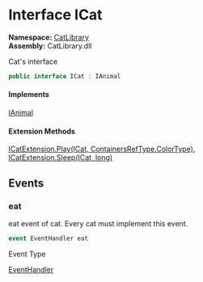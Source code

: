 # Interface ICat

__Namespace:__ [CatLibrary](CatLibrary.md)  
__Assembly:__ CatLibrary.dll

Cat's interface

```csharp
public interface ICat : IAnimal
```

#### Implements

[IAnimal](CatLibrary.IAnimal.md)

#### Extension Methods

[ICatExtension.Play(ICat, ContainersRefType.ColorType)](CatLibrary.ICatExtension.md#CatLibrary.ICatExtension.Play(CatLibrary.Core.ContainersRefType.ColorType)), 
[ICatExtension.Sleep(ICat, long)](CatLibrary.ICatExtension.md#CatLibrary.ICatExtension.Sleep(System.Int64))

## Events

### eat

eat event of cat. Every cat must implement this event.

```csharp
event EventHandler eat
```

Event Type

[EventHandler](https://learn.microsoft.com/dotnet/api/system.eventhandler)

